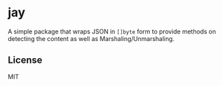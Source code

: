 # jay

A simple package that wraps JSON in `[]byte` form to provide methods on detecting the content as well as Marshaling/Unmarshaling.


## License 
MIT
